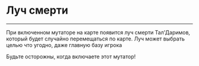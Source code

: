 # Луч смерти

-------------
При включенном мутаторе на карте появится луч смерти 
Тал'Даримов, который будет случайно перемещаться по карте.
Луч может выбрать целью что угодно, даже главную базу игрока

Будьте осторожны, когда включаете этот мутатор!